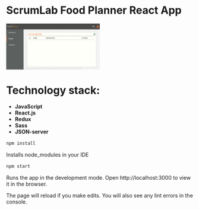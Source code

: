 # ScrumLab Food Planner React App

  <img align="center" width="50%" src="FoodPlanner.png"/>
  
# Technology stack:

- **JavaScript**
- **React.js**
- **Redux**
- **Sass**
- **JSON-server**

```bash
npm install 
```

Installs node_modules in your IDE

```bash
npm start
```

Runs the app in the development mode.
Open http://localhost:3000 to view it in the browser.

The page will reload if you make edits.
You will also see any lint errors in the console.
